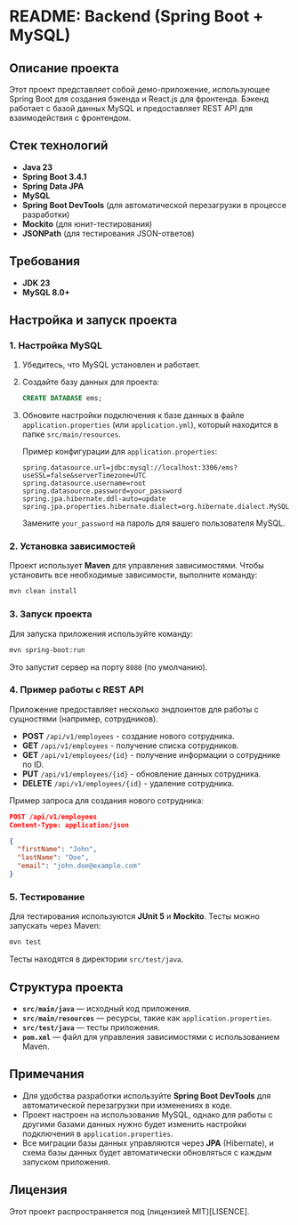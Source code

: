 # README: Backend (Spring Boot + MySQL)

## Описание проекта

Этот проект представляет собой демо-приложение, использующее Spring Boot для создания бэкенда и React.js для фронтенда. Бэкенд работает с базой данных MySQL и предоставляет REST API для взаимодействия с фронтендом.

## Стек технологий

- **Java 23**
- **Spring Boot 3.4.1**
- **Spring Data JPA**
- **MySQL**
- **Spring Boot DevTools** (для автоматической перезагрузки в процессе разработки)
- **Mockito** (для юнит-тестирования)
- **JSONPath** (для тестирования JSON-ответов)

## Требования

- **JDK 23**
- **MySQL 8.0+**

## Настройка и запуск проекта

### 1. Настройка MySQL

1. Убедитесь, что MySQL установлен и работает.
2. Создайте базу данных для проекта:

   ```sql
   CREATE DATABASE ems;
   ```

3. Обновите настройки подключения к базе данных в файле `application.properties` (или `application.yml`), который находится в папке `src/main/resources`.

   Пример конфигурации для `application.properties`:

   ```properties
   spring.datasource.url=jdbc:mysql://localhost:3306/ems?useSSL=false&serverTimezone=UTC
   spring.datasource.username=root
   spring.datasource.password=your_password
   spring.jpa.hibernate.ddl-auto=update
   spring.jpa.properties.hibernate.dialect=org.hibernate.dialect.MySQL8Dialect
   ```

   Замените `your_password` на пароль для вашего пользователя MySQL.

### 2. Установка зависимостей

Проект использует **Maven** для управления зависимостями. Чтобы установить все необходимые зависимости, выполните команду:

```bash
mvn clean install
```

### 3. Запуск проекта

Для запуска приложения используйте команду:

```bash
mvn spring-boot:run
```

Это запустит сервер на порту `8080` (по умолчанию).

### 4. Пример работы с REST API

Приложение предоставляет несколько эндпоинтов для работы с сущностями (например, сотрудников).

- **POST** `/api/v1/employees` - создание нового сотрудника.
- **GET** `/api/v1/employees` - получение списка сотрудников.
- **GET** `/api/v1/employees/{id}` - получение информации о сотруднике по ID.
- **PUT** `/api/v1/employees/{id}` - обновление данных сотрудника.
- **DELETE** `/api/v1/employees/{id}` - удаление сотрудника.

Пример запроса для создания нового сотрудника:

```json
POST /api/v1/employees
Content-Type: application/json

{
  "firstName": "John",
  "lastName": "Doe",
  "email": "john.doe@example.com"
}
```

### 5. Тестирование

Для тестирования используются **JUnit 5** и **Mockito**. Тесты можно запускать через Maven:

```bash
mvn test
```

Тесты находятся в директории `src/test/java`.

## Структура проекта

- **`src/main/java`** — исходный код приложения.
- **`src/main/resources`** — ресурсы, такие как `application.properties`.
- **`src/test/java`** — тесты приложения.
- **`pom.xml`** — файл для управления зависимостями с использованием Maven.

## Примечания

- Для удобства разработки используйте **Spring Boot DevTools** для автоматической перезагрузки при изменениях в коде.
- Проект настроен на использование MySQL, однако для работы с другими базами данных нужно будет изменить настройки подключения в `application.properties`.
- Все миграции базы данных управляются через **JPA** (Hibernate), и схема базы данных будет автоматически обновляться с каждым запуском приложения.

## Лицензия

Этот проект распространяется под (лицензией MIT)[LISENCE].